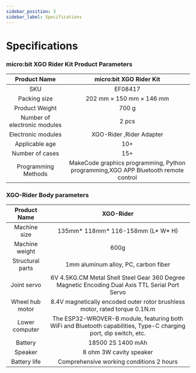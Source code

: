 ```yaml
---
sidebar_position: 3
sidebar_label: Specifications
---
```



# Specifications

### micro:bit XGO Rider Kit Product Parameters

|         Product Name         |                   micro:bit XGO Rider Kit                    |
| :--------------------------: | :----------------------------------------------------------: |
|             SKU              |                           EF08417                            |
|         Packing size         |                   202 mm × 150 mm × 146 mm                   |
|        Product Weight        |                            700 g                             |
| Number of electronic modules |                            2 pcs                             |
|      Electronic modules      |                  XGO-Rider ,Rider Adapter                   |
|        Applicable age        |                             10+                              |
|       Number of cases        |                             15+                              |
|       Programming Methods       | MakeCode graphics programming, Python programming,XGO APP Bluetooth remote control |

### XGO-Rider Body parameters

|   Product Name   |                          XGO-Rider                           |
| :--------------: | :----------------------------------------------------------: |
|   Machine size   |              135mm* 118mm* 116-158mm (L* W* H)               |
|  Machine weight  |                             600g                             |
| Structural parts |             1mm aluminum alloy, PC, carbon fiber             |
|   Joint servo    | 6V 4.5KG.CM Metal Shell Steel Gear 360 Degree Magnetic Encoding Dual Axis TTL Serial Port Servo |
| Wheel hub motor  | 8.4V magnetically encoded outer rotor brushless motor, rated torque 0.1N.m |
|  Lower computer  | The ESP32-WROVER-B module, featuring both WiFi and Bluetooth capabilities, Type-C charging port, dip switch, etc. |
|     Battery      |                      18500 2S 1400 mAh                       |
|     Speaker      |                   8 ohm 3W cavity speaker                    |
|   Battery life   |           Comprehensive working conditions 2 hours           |
